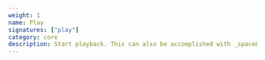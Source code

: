 ```yaml
---
weight: 1
name: Play
signatures: ["play"]
category: core
description: Start playback. This can also be accomplished with _spacebar_ and norns button 2.
---
```

